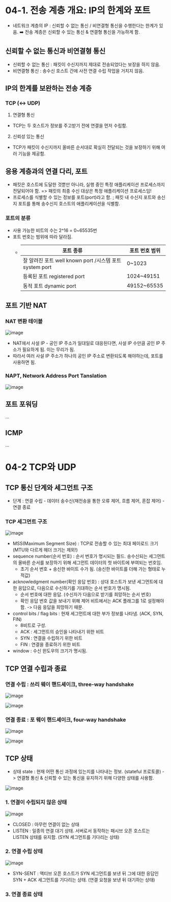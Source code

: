 # 04-1. 전송 계층 개요: IP의 한계와 포트

- 네트워크 계층의 IP : 신뢰할 수 없는 통신 / 비연결형 통신을 수행한다는 한계가 있음. ➡️ 전송 계층은 신뢰할 수 있는 통신 & 연결형 통신을 가능하게 함.

## 신뢰할 수 없는 통신과 비연결형 통신
- 신뢰할 수 없는 통신 : 패킷이 수신지까지 제대로 전송되었다는 보장을 하지 않음.
- 비연결형 통신 : 송수신 호스트 간에 사전 연결 수립 작업을 거치지 않음.

## IP의 한계를 보완하는 전송 계층
### TCP (↔️ UDP)
1. 연결형 통신
  - TCP는 두 호스트가 정보를 주고받기 전에 연결을 먼저 수립함.
2. 신뢰성 있는 통신
  - TCP가 패킷이 수신지까지 올바른 순서대로 확실히 전달되는 것을 보장하기 위해 여러 기능을 제공함.

## 응용 계층과의 연결 다리, 포트
- 패킷은 호스트에 도달한 것뿐만 아니라, 실행 중인 특정 애플리케이션 프로세스까지 전달되어야 함. => 패킷의 최종 수신 대상은 특정 애플리케이션 프로세스임!
- 프로세스를 식별할 수 있는 정보를 포트(port)라고 함. ; 패킷 내 수신지 포트와 송신지 포트를 통해 송수신지 호스트의 애플리케이션을 식별함.

  
### 포트의 분류
- 사용 가능한 비트의 수는 2^16 = 0~65535번
- 포트 번호는 범위에 따라 달라짐.
  + |포트 종류|포트 번호 범위|
    |---|---|
    |잘 알려진 포트 well known port /시스템 포트 system port|0~1023|
    |등록된 포트 registered port|1024~49151|
    |동적 포트 dynamic port|49152~65535|


## 포트 기반 NAT
### NAT 변환 테이블
![image](https://github.com/user-attachments/assets/7fee7bcd-4cdc-4142-864c-96ebc93f6e3b)

- NAT에서 사설 IP - 공인 IP 주소가 일대일로 대응된다면, 사설 IP 수만큼 공인 IP 주소가 필요하게 됨. 이는 무리가 됨.
- 따라서 여러 사설 IP 주소가 하나의 공인 IP 주소로 변환되도록 해야하는데, 포트를 사용하면 됨.

### NAPT, Network Address Port Tanslation
![image](https://github.com/user-attachments/assets/ab98ee86-f362-48fd-b648-fda3685cab56)

## 포트 포워딩
...

## ICMP
...

# 04-2 TCP와 UDP
## TCP 통신 단계와 세그먼트 구조
- 단계 : 연결 수립 - 데이터 송수신(재전송을 통한 오류 제어, 흐름 제어, 혼잡 제어) - 연결 종료

### TCP 세그먼트 구조
![image](https://github.com/user-attachments/assets/ba4dedd1-1e66-448f-985d-3afc79ac015f)

- MSS(Maximum Segment Size) : TCP로 전송할 수 있는 최대 페이로드 크기 (MTU와 다르게 헤더 크기는 제외!)
- sequence number(순서 번호) : 순서 번호가 명시되는 필드. 송수신되는 세그먼트의 올바른 순서를 보장하기 위해 세그먼트 데이터의 첫 바이트에 부여되는 번호임.
  + 초기 순서 번호 + 송신한 바이트 수가 됨. (송신한 바이트를 더해 가는 형태로 누적값)
- acknowledgment number(확인 응답 번호) : 상대 호스트가 보낸 세그먼트에 대한 응답으로, 다음으로 수신하기를 기대하는 순서 번호가 명시됨.
  + 순서 번호에 대한 응답. (수신자가 다음으로 받기를 희망하는 순서 번호)
  + 확인 응답 번호 값을 보내기 위해 제어 비트에서는 ACK 플래그를 1로 설정해야 함. -> 다음 응답을 희망하기 때문.
- control bits / flag bits : 현재 세그먼트에 대한 부가 정보를 나타냄. (ACK, SYN, FIN)
  + 8비트로 구성.
  + ACK : 세그먼트의 승인을 나타내기 위한 비트
  + SYN : 연결을 수립하기 위한 비트
  + FIN : 연결을 종료하기 위한 비트
- window : 수신 윈도우의 크기가 명시됨.

## TCP 연결 수립과 종료
### 연결 수립 : 쓰리 웨이 핸드셰이크, three-way handshake
![image](https://github.com/user-attachments/assets/dc599aa8-b725-46ba-9d9c-8a133d6a7b62)

![image](https://github.com/user-attachments/assets/68cba9ad-2aef-4ef0-84b2-d6ffd4104981)


### 연결 종료 : 포 웨이 핸드셰이크, four-way handshake
![image](https://github.com/user-attachments/assets/7d5c073a-61c6-453b-bdae-af22f4570bee)

![image](https://github.com/user-attachments/assets/89bebfa0-72bc-4a97-bc9a-d79160f3bce1)


## TCP 상태
- 상태 state : 현재 어떤 통신 과정에 있는지를 나타내는 정보. (stateful 프로토콜) -> 연결형 통신 & 신뢰할 수 있는 통신을 유지하기 위해 다양한 상태를 사용함.

![image](https://github.com/user-attachments/assets/1ccdaccc-06f3-456b-bcc0-fcf78fbbd933)

### 1. 연결이 수립되지 않은 상태
![image](https://github.com/user-attachments/assets/b7433483-dfde-4513-9440-528e7f28606b)

- CLOSED : 아무런 연결이 없는 상태
- LISTEN : 일종의 연결 대기 상태. 서버로서 동작하는 패시브 오픈 호스트는 LISTEN 상태를 유지함. (SYN 세그먼트를 기다리는 상태)


### 2. 연결 수립 상태
![image](https://github.com/user-attachments/assets/7d3a5adc-08ba-4960-80ce-e1c29d670bb7)

- SYN-SENT : 액티브 오픈 호스트가 SYN 세그먼트를 보낸 뒤 그에 대한 응답인 SYN + ACK 세그먼트를 기다리는 상태. (연결 요청을 보낸 뒤 대기하는 상태)


### 3. 연결 종료 상태





